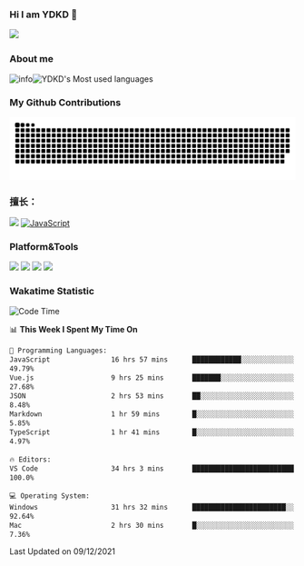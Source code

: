 ### Hi I am YDKD 👋

![](https://visitor-badge.glitch.me/badge?page_id=YDKD.readme)

### About me
![info](https://github-readme-stats.vercel.app/api?username=YDKD&show_icons=true&theme=cobalt)![YDKD's Most used languages](https://github-readme-stats.vercel.app/api/top-langs/?username=YDKD&layout=compact&hide_border=true&langs_count=8)

### My Github Contributions
![](https://raw.githubusercontent.com/YDKD/YDKD/main/assets/github-contribution-grid-snake.svg)

### 擅长：<br />
[![](https://img.shields.io/badge/-Vue.js-007396?style=flat-square&logo=Vue.js&logoColor=#4FC08D)](https://cn.vuejs.org/)
[![JavaScript](https://img.shields.io/badge/-JavaScript-f7e018?style=flat-square&logo=javascript&logoColor=white)]()

### Platform&Tools <br/>

[![]( https://img.shields.io/badge/macOS-Big%20Sur-292e33?style=flat-square&logo=apple&logoColor=ffffff )]() [![](https://img.shields.io/badge/Windows-10-2376bc?style=flat-square&logo=windows&logoColor=ffffff)]() [![]( https://img.shields.io/badge/IDE-Visual%20Studio%20Code-blue?style=flat-square&logo=visual-studio-code&logoColor=ffffff )]() [![]( https://img.shields.io/badge/iPhone-12-999999?style=flat-square&logo=apple&logoColor=ffffff)]() <br />

### Wakatime Statistic
<!--START_SECTION:waka-->
![Code Time](http://img.shields.io/badge/Code%20Time-216%20hrs%2012%20mins-blue)

📊 **This Week I Spent My Time On** 

```text
💬 Programming Languages: 
JavaScript               16 hrs 57 mins      ████████████░░░░░░░░░░░░░   49.79% 
Vue.js                   9 hrs 25 mins       ███████░░░░░░░░░░░░░░░░░░   27.68% 
JSON                     2 hrs 53 mins       ██░░░░░░░░░░░░░░░░░░░░░░░   8.48% 
Markdown                 1 hr 59 mins        █░░░░░░░░░░░░░░░░░░░░░░░░   5.85% 
TypeScript               1 hr 41 mins        █░░░░░░░░░░░░░░░░░░░░░░░░   4.97%

🔥 Editors: 
VS Code                  34 hrs 3 mins       █████████████████████████   100.0%

💻 Operating System: 
Windows                  31 hrs 32 mins      ███████████████████████░░   92.64% 
Mac                      2 hrs 30 mins       █░░░░░░░░░░░░░░░░░░░░░░░░   7.36%

```


 Last Updated on 09/12/2021
<!--END_SECTION:waka-->

<!--
**YDKD/YDKD** is a ✨ _special_ ✨ repository because its `README.md` (this file) appears on your GitHub profile.

Here are some ideas to get you started:

- 🔭 I’m currently working on ...
- 🌱 I’m currently learning ...
- 👯 I’m looking to collaborate on ...
- 🤔 I’m looking for help with ...
- 💬 Ask me about ...
- 📫 How to reach me: ...
- 😄 Pronouns: ...
- ⚡ Fun fact: ...
-->
